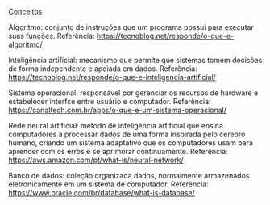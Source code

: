 Conceitos

Algoritmo: conjunto de instruções que um programa possui para executar suas funções. Referência: https://tecnoblog.net/responde/o-que-e-algoritmo/

Inteligência artificial: mecanismo que permite que sistemas tomem decisões de forma independente e apoiada em dados. Referência: https://tecnoblog.net/responde/o-que-e-inteligencia-artificial/

Sistema operacional: responsável por gerenciar os recursos de hardware e estabelecer interfce entre usuário e computador. Referência: https://canaltech.com.br/apps/o-que-e-um-sistema-operacional/

Rede neural artificial: método de inteligência artificial que ensina computadores a processar dados de uma forma inspirada pelo cérebro humano, criando um sistema adaptativo que os computadores usam para aprender com os erros e se aprimorar continuamente. Referência: https://aws.amazon.com/pt/what-is/neural-network/

Banco de dados: coleção organizada dados, normalmente armazenados eletronicamente em um sistema de computador. Referência: https://www.oracle.com/br/database/what-is-database/

